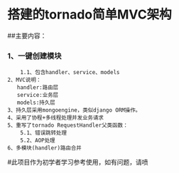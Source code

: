 # 搭建的tornado简单MVC架构
##主要内容：
### 1、一键创建模块
        1.1、包含handler、service、models
    2、MVC说明：
       handler:路由层
       service:业务层
       models:持久层
    3、持久层采用mongoengine，类似django ORM操作。
    4、采用了协程+多线程处理并发业务请求
    5、重写了tornado RequestHandler父类函数：
        5.1、错误跳转处理
        5.2、AOP处理
    6、多模块(handler)路由合并
#此项目作为初学者学习参考使用，如有问题，请喷
